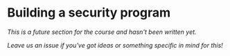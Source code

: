 
# Building a security program

*This is a future section for the course and hasn't been written yet.*

*Leave us an issue if you've got ideas or something specific in mind for this!*
